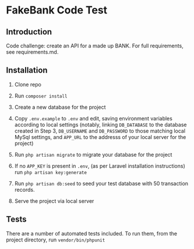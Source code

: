 # FakeBank Code Test

## Introduction
Code challenge: create an API for a made up BANK. For full requirements, see requirements.md.

## Installation
1. Clone repo

2. Run `composer install`

3. Create a new database for the project

4. Copy `.env.example` to `.env` and edit, saving environment variables according to local settings (notably, linking `DB_DATABASE` to the database created in Step 3, `DB_USERNAME` and `DB_PASSWORD` to those matching local MySql settings, and `APP_URL` to the addresss of your local server for the project)

5. Run `php artisan migrate` to migrate your database for the project

6. If no `APP_KEY` is present in `.env`, (as per Laravel installation instructions) run `php artisan key:generate`

7. Run `php artisan db:seed` to seed your test database with 50 transaction records.

8. Serve the project via local server

## Tests
There are a number of automated tests included. To run them, from the project directory,
run `vendor/bin/phpunit`